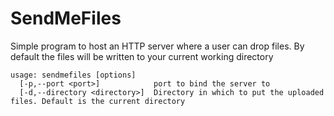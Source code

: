 # SendMeFiles

Simple program to host an HTTP server where a user can drop files.
By default the files will be written to your current working directory


```
usage: sendmefiles [options]
  [-p,--port <port>]            port to bind the server to
  [-d,--directory <directory>]  Directory in which to put the uploaded files. Default is the current directory
```

